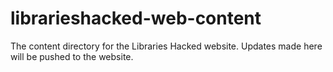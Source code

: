 # librarieshacked-web-content
The content directory for the Libraries Hacked website.  Updates made here will be pushed to the website.
